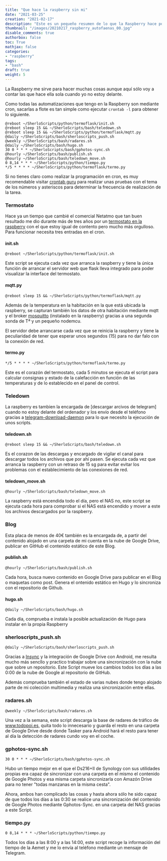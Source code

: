 ```yaml
---
title: "Que hace la raspberry sin mi"
date: "2021-03-25"
creation: "2021-02-17"
description: "Este es un pequeño resumen de lo que la Raspberry hace por mi cuando yo no estoy delante de ella"
thumbnail: "/images/20210217_raspberry_autofaenas_00.jpg"
disable_comments: true
authorbox: false
toc: True
mathjax: false
categories:
- "raspberry"
tags:
- "bash"
draft: true
weight: 5
---
```

La Raspberry me sirve para hacer muchas cosas aunque aquí sólo voy a contar las que hace ella sola cuando yo no estoy delante.
<!--more-->

Como todas las automatizaciones que tengo en la Raspberry son mediante cron, sacarlas a flote es tan simple como ejecutar `crontab -l` para obtener lo siguiente.

```
@reboot ~/SherloScripts/python/termoflask/init.sh
@reboot sleep 15 && ~/SherloScripts/bash/teledown.sh
@reboot sleep 15 && ~/SherloScripts/python/termoflask/mqtt.py
@daily ~/SherloScripts/bash/sherloscripts_push.sh
@weekly ~/SherloScripts/bash/radares.sh
@daily ~/SherloScripts/bash/hugo.sh
30 0 * * * ~/SherloScripts/bash/gphotos-sync.sh
@hourly ~/SherloScripts/bash/publish.sh
@hourly ~/SherloScripts/bash/teledown_move.sh
0 8,14 * * * ~/SherloScripts/python/tiempo.py
*/5 * * * * ~/SherloScripts/python/termoflask/termo.py
```
Si no tienes claro como realizar la programación en cron, es muy recomendable visitar [crontab guru] para realizar unas pruebas con el tema de los números y asteriscos para determinar la frecuencia de realización de la tarea.

### Termostato ###
Hace ya un tiempo que cambié el comercial Netatmo que tan buen resultado me dio durante más de tres años por un [termostato en la raspberry] con el que estoy igual de contento pero mucho más orgulloso. Para funcionar necesita tres entradas en el cron.

#### init.sh ####
```
@reboot ~/SherloScripts/python/termoflask/init.sh
```
Este script se ejecuta cada vez que arranca la raspberry y tiene la única función de arrancar el servidor web que flask lleva integrado para poder visualizar la interface del termostato.

#### mqtt.py ####
```
@reboot sleep 15 && ~/SherloScripts/python/termoflask/mqtt.py
```
Además de la temperatura en la habitación en la que está ubicada la raspberry, se capturan también los datos de otra habitación mediante mqtt y el broker [mosquitto] (instalado en la raspberry) gracias a una segunda sonda de Tª y un pequeño nodemcu.

El servidor debe arrancarse cada vez que se reinicia la raspberry y tiene la peculiaridad de tener que esperar unos segundos (15) para no dar falo con la conexión de red.

#### termo.py ####
```
*/5 * * * * ~/SherloScripts/python/termoflask/termo.py
```
Este es el corazón del termostato, cada 5 minutos se ejecuta el script para calcular consignas y estado de la calefacción en función de las temperaturas y de lo establecido en el panel de control.

### Teledown ###
La raspberry es tambien la encargada de [descargar arcivos de telegram] cuando no estoy delante del ordenador y los envío desde el teléfono gracias a [telegram-download-daemon] para lo que necesito la ejecución de unos scripts.

#### teledown.sh ####
```
@reboot sleep 15 && ~/SherloScripts/bash/teledown.sh
```
Es el corazon de las descargas y encargado de vigilar el canal para descargar todos los archivos que por ahí pasen. Se ejecuta cada vez que arranca la raspberry con un retraso de 15 sg para evitar evitar los problemas con el establecimiento de las conexiones de red.

#### teledown_move.sh ####
```
@hourly ~/SherloScripts/bash/teledown_move.sh
```
La raspberry está encendida todo el día, pero el NAS no, este script se ejecuta cada hora para comprobar si el NAS está encendido y mover a este los archivos descargados por la raspberry.

### Blog ###
Esta placa de menos de 40€ también es la encargada de, a partir del contenido alojado en una carpeta de mi cuenta en la nube de Google Drive, publicar en GitHub el contenido estático de este Blog.

#### publish.sh ####
```
@hourly ~/SherloScripts/bash/publish.sh
```
Cada hora, busca nuevo contenido en Google Drive para publicar en el Blog o maquetas como post. Genera el ontenido estático en Hugo y lo sincroniza con el repositorio de Github.

#### hugo.sh ####
```
@daily ~/SherloScripts/bash/hugo.sh
```
Cada día, comprueba e instala la posible actualización de Hugo para instalar en la propia Raspberry

### sherloscripts_push.sh ###
```
@daily ~/SherloScripts/bash/sherloscripts_push.sh
```
Gracias a [Insync] y la integración de Google Drive con Android, me resulta mucho más sencllo y practico trabajar sobre una sincronización con la nube que sobre un repositorio. Este Script mueve los cambios todos los días a las 0:00 de la nube de Google al repositorio de GitHub.

Además comprueba también el estado de varias nubes donde tengo alojado parte de mi colección multimedia y realiza una sincronización entre ellas.

### radares.sh ###
```
@weekly ~/SherloScripts/bash/radares.sh
```
Una vez a la semana, este script descarga la base de radares de tráfico de www.todopoi.es, quita todo lo innecesario y guarda el resto en una carpeta de Google Drive desde donde Tasker para Android hará el resto para tener al día la detección de radares cundo voy en el coche.

### gphotos-sync.sh ###
```
30 0 * * * ~/SherloScripts/bash/gphotos-sync.sh
```
Hubo un tiempo mejor en el que el Ds216+II de Synology con sus utilidades propias era capaz de sincronizar con una carpeta en el mismo el contenido de Google Photos y esa misma carpeta sincronizarla con Amazón Drive para no tener "todas manzanas en la misma cesta".

Ahora, ambos han complicado las cosas y hasta ahora sólo he sido capaz de que todos los días a las 0:30 se realice una sincronización del contenido de Google Photos mediante Gphotos-Sync. en una carpeta del NAS gracias a este Script.

### tiempo.py ###
```
0 8,14 * * * ~/SherloScripts/python/tiempo.py
```
Todos los días a las 8:00 y a las 14:00, este script recoge la información del tiempo de la Aemet y me lo envía al teléfono mediante un mensaje de Telegram.

[crontab guru]: https://crontab.guru
[descargar archivos de telegram]: https://sherblog.pro/descargar-archivos-de-telegram
[insync]: https://www.insynchq.com
[mosquitto]: https://mosquitto.org
[telegram-download-daemon]: https://github.com/alfem/telegram-download-daemon
[termostato en la raspberry]: https://sherblog.pro/termostato-raspberry/
